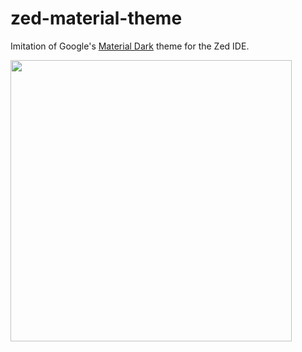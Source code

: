 # zed-material-theme

Imitation of Google's [Material Dark](https://m2.material.io/design/color/dark-theme.html) theme for the Zed IDE.

<img width="450" src="https://github.com/xerodark/zed-material-theme/assets/162190967/f3c123ca-d818-4099-9974-65aff756bf1d">

